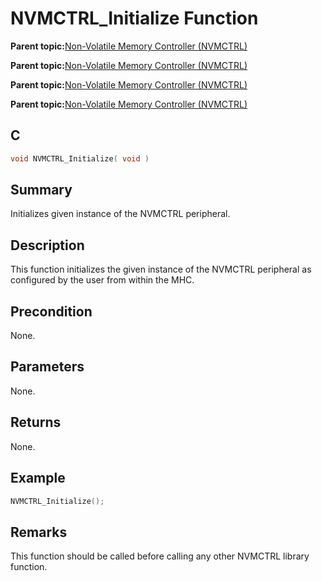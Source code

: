 # NVMCTRL\_Initialize Function

**Parent topic:**[Non-Volatile Memory Controller \(NVMCTRL\)](GUID-A30BB89B-1FD8-4F1A-B3AC-83992F5EFDFF.md)

**Parent topic:**[Non-Volatile Memory Controller \(NVMCTRL\)](GUID-A1BD9B9F-8E63-4DD7-A61E-93F9BAF07A6E.md)

**Parent topic:**[Non-Volatile Memory Controller \(NVMCTRL\)](GUID-66187F2C-08F3-4218-B768-FD2C65ECCC20.md)

**Parent topic:**[Non-Volatile Memory Controller \(NVMCTRL\)](GUID-BDDBCD3E-039E-4AB8-86D1-04EEA8A6AE67.md)

## C

```c
void NVMCTRL_Initialize( void )
```

## Summary

Initializes given instance of the NVMCTRL peripheral.

## Description

This function initializes the given instance of the NVMCTRL peripheral as configured by the user from within the MHC.

## Precondition

None.

## Parameters

None.

## Returns

None.

## Example

```c
NVMCTRL_Initialize();

```

## Remarks

This function should be called before calling any other NVMCTRL library function.

